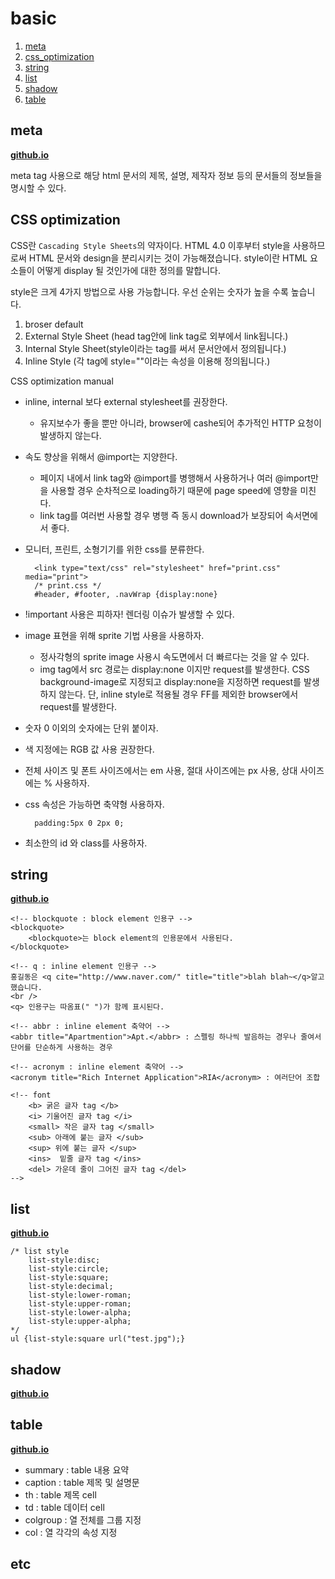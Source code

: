 # basic
1. [meta](#meta)
1. [css_optimization](#css_optimization)
1. [string](#string)
1. [list](#list)
1. [shadow](#shadow)
1. [table](#table)

## <a name="meta">meta</a>
**[github.io](http://smilesol85.github.io/html-css/basic/meta.html "meta tag")**

meta tag 사용으로 해당 html 문서의 제목, 설명, 제작자 정보 등의 문서들의 정보들을 명시할 수 있다.

## <a name="css_optimization">CSS optimization</a>
CSS란 `Cascading Style Sheets`의 약자이다.
HTML 4.0 이후부터 style을 사용하므로써 HTML 문서와 design을 분리시키는 것이 가능해졌습니다.
style이란 HTML 요소들이 어떻게 display 될 것인가에 대한 정의를 말합니다.

style은 크게 4가지 방법으로 사용 가능합니다.
우선 순위는 숫자가 높을 수록 높습니다.

1. broser default
2. External Style Sheet (head tag안에 link tag로 외부에서 link됩니다.)
3. Internal Style Sheet(style이라는 tag를 써서 문서안에서 정의됩니다.)
4. Inline Style (각 tag에 style=""이라는 속성을 이용해 정의됩니다.)

CSS optimization manual

* inline, internal 보다 external stylesheet를 권장한다.
	* 유지보수가 좋을 뿐만 아니라, browser에 cashe되어 추가적인 HTTP 요청이 발생하지 않는다.

* 속도 향상을 위해서 @import는 지양한다.
	* 페이지 내에서 link tag와 @import를 병행해서 사용하거나 여러 @import만을 사용할 경우 순차적으로 loading하기 때문에 page speed에 영향을 미친다.
	* link tag를 여러번 사용할 경우 병행 즉 동시 download가 보장되어 속서면에서 좋다.

* 모니터, 프린트, 소형기기를 위한 css를 분류한다.
		
		<link type="text/css" rel="stylesheet" href="print.css" media="print">
		/* print.css */
		#header, #footer, .navWrap {display:none}

		
* !important 사용은 피하자! 렌더링 이슈가 발생할 수 있다.

* image 표현을 위해 sprite 기법 사용을 사용하자.
	* 정사각형의 sprite image 사용시 속도면에서 더 빠르다는 것을 알 수 있다.
	* img tag에서 src 경로는 display:none 이지만 request를 발생한다.
	CSS background-image로 지정되고 display:none을 지정하면 request를 발생하지 않는다. 단, inline style로 적용될 경우 FF를 제외한 browser에서 request를 발생한다.

* 숫자 0 이외의 숫자에는 단위 붙이자.

* 색 지정에는 RGB 값 사용 권장한다.

* 전체 사이즈 및 폰트 사이즈에서는 em 사용, 절대 사이즈에는 px 사용, 상대 사이즈에는 % 사용하자.

* css 속성은 가능하면 축약형 사용하자.

		padding:5px 0 2px 0;
	
* 최소한의 id 와 class를 사용하자.

## <a name="string">string</a>
**[github.io](http://smilesol85.github.io/html-css/basic/string.html "string")**

	<!-- blockquote : block element 인용구 -->
	<blockquote>
        <blockquote>는 block element의 인용문에서 사용된다.
    </blockquote>

    <!-- q : inline element 인용구 -->
    홍길동은 <q cite="http://www.naver.com/" title="title">blah blah~</q>알고 했습니다.
    <br />
    <q> 인용구는 따옴표(" ")가 함께 표시된다.

    <!-- abbr : inline element 축약어 -->
    <abbr title="Apartmention">Apt.</abbr> : 스펠링 하나씩 발음하는 경우나 줄여서 단어를 단순하게 사용하는 경우

    <!-- acronym : inline element 축약어 -->
    <acronym title="Rich Internet Application">RIA</acronym> : 여러단어 조합

    <!-- font 
    	<b> 굵은 글자 tag </b>
    	<i> 기울어진 글자 tag </i>
    	<small> 작은 글자 tag </small>
    	<sub> 아래에 붙는 글자 </sub>
    	<sup> 위에 붙는 글자 </sup>
    	<ins>  밑줄 글자 tag </ins>
    	<del> 가운데 줄이 그어진 글자 tag </del>
    -->

## <a name="list">list</a>
**[github.io](http://smilesol85.github.io/html-css/basic/list.html "list")**

	/* list style
		list-style:disc;
		list-style:circle;
		list-style:square;
		list-style:decimal;
		list-style:lower-roman;
		list-style:upper-roman;
		list-style:lower-alpha;
		list-style:upper-alpha;
	*/
	ul {list-style:square url("test.jpg");}

## <a name="shadow">shadow</a>
**[github.io](http://smilesol85.github.io/html-css/basic/shadow.html "shadow")**

## <a name="table">table</a>
**[github.io](http://smilesol85.github.io/html-css/basic/table.html "table")**
* summary : table 내용 요약
* caption : table 제목 및 설명문
* th : table 제목 cell
* td : table 데이터 cell
* colgroup : 열 전체를 그룹 지정
* col : 열 각각의 속성 지정

## etc
